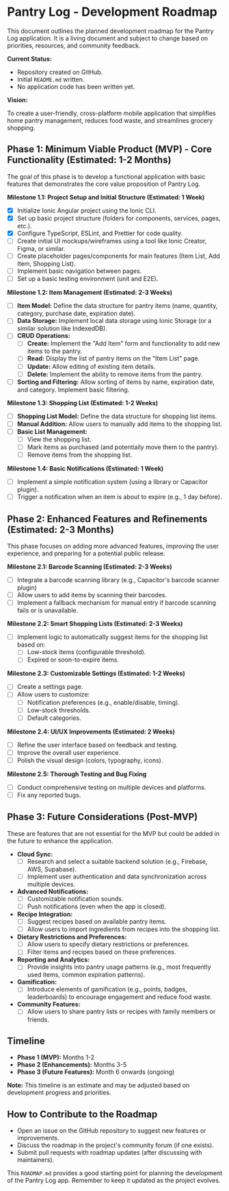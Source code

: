 # Pantry Log - Development Roadmap

This document outlines the planned development roadmap for the Pantry Log application. It is a living document and subject to change based on priorities, resources, and community feedback.

**Current Status:**

*   Repository created on GitHub.
*   Initial `README.md` written.
*   No application code has been written yet.

**Vision:**

To create a user-friendly, cross-platform mobile application that simplifies home pantry management, reduces food waste, and streamlines grocery shopping.

## Phase 1: Minimum Viable Product (MVP) - Core Functionality (Estimated: 1-2 Months)

The goal of this phase is to develop a functional application with basic features that demonstrates the core value proposition of Pantry Log.

**Milestone 1.1: Project Setup and Initial Structure (Estimated: 1 Week)**

*   [x] Initialize Ionic Angular project using the Ionic CLI.
*   [x] Set up basic project structure (folders for components, services, pages, etc.).
*   [x] Configure TypeScript, ESLint, and Prettier for code quality.
*   [ ] Create initial UI mockups/wireframes using a tool like Ionic Creator, Figma, or similar.
*   [ ] Create placeholder pages/components for main features (Item List, Add Item, Shopping List).
*   [ ] Implement basic navigation between pages.
*   [ ] Set up a basic testing environment (unit and E2E).

**Milestone 1.2: Item Management (Estimated: 2-3 Weeks)**

*   [ ] **Item Model:** Define the data structure for pantry items (name, quantity, category, purchase date, expiration date).
*   [ ] **Data Storage:** Implement local data storage using Ionic Storage (or a similar solution like IndexedDB).
*   [ ] **CRUD Operations:**
    *   [ ] **Create:** Implement the "Add Item" form and functionality to add new items to the pantry.
    *   [ ] **Read:** Display the list of pantry items on the "Item List" page.
    *   [ ] **Update:** Allow editing of existing item details.
    *   [ ] **Delete:** Implement the ability to remove items from the pantry.
*   [ ] **Sorting and Filtering:** Allow sorting of items by name, expiration date, and category. Implement basic filtering.

**Milestone 1.3: Shopping List (Estimated: 1-2 Weeks)**

*   [ ] **Shopping List Model:** Define the data structure for shopping list items.
*   [ ] **Manual Addition:** Allow users to manually add items to the shopping list.
*   [ ] **Basic List Management:**
    *   [ ] View the shopping list.
    *   [ ] Mark items as purchased (and potentially move them to the pantry).
    *   [ ] Remove items from the shopping list.

**Milestone 1.4: Basic Notifications (Estimated: 1 Week)**

*   [ ] Implement a simple notification system (using a library or Capacitor plugin).
*   [ ] Trigger a notification when an item is about to expire (e.g., 1 day before).

## Phase 2: Enhanced Features and Refinements (Estimated: 2-3 Months)

This phase focuses on adding more advanced features, improving the user experience, and preparing for a potential public release.

**Milestone 2.1: Barcode Scanning (Estimated: 2-3 Weeks)**

*   [ ] Integrate a barcode scanning library (e.g., Capacitor's barcode scanner plugin)
*   [ ] Allow users to add items by scanning their barcodes.
*   [ ] Implement a fallback mechanism for manual entry if barcode scanning fails or is unavailable.

**Milestone 2.2: Smart Shopping Lists (Estimated: 2-3 Weeks)**

*   [ ] Implement logic to automatically suggest items for the shopping list based on:
    *   [ ] Low-stock items (configurable threshold).
    *   [ ] Expired or soon-to-expire items.

**Milestone 2.3: Customizable Settings (Estimated: 1-2 Weeks)**

*   [ ] Create a settings page.
*   [ ] Allow users to customize:
    *   [ ] Notification preferences (e.g., enable/disable, timing).
    *   [ ] Low-stock thresholds.
    *   [ ] Default categories.

**Milestone 2.4: UI/UX Improvements (Estimated: 2 Weeks)**

*   [ ] Refine the user interface based on feedback and testing.
*   [ ] Improve the overall user experience.
*   [ ] Polish the visual design (colors, typography, icons).

**Milestone 2.5: Thorough Testing and Bug Fixing**
*   [ ] Conduct comprehensive testing on multiple devices and platforms.
*   [ ] Fix any reported bugs.

## Phase 3: Future Considerations (Post-MVP)

These are features that are not essential for the MVP but could be added in the future to enhance the application.

*   **Cloud Sync:**
    *   [ ] Research and select a suitable backend solution (e.g., Firebase, AWS, Supabase).
    *   [ ] Implement user authentication and data synchronization across multiple devices.
*   **Advanced Notifications:**
    *   [ ] Customizable notification sounds.
    *   [ ] Push notifications (even when the app is closed).
*   **Recipe Integration:**
    *   [ ] Suggest recipes based on available pantry items.
    *   [ ] Allow users to import ingredients from recipes into the shopping list.
*   **Dietary Restrictions and Preferences:**
    *   [ ] Allow users to specify dietary restrictions or preferences.
    *   [ ] Filter items and recipes based on these preferences.
*   **Reporting and Analytics:**
    *   [ ] Provide insights into pantry usage patterns (e.g., most frequently used items, common expiration patterns).
*   **Gamification:**
    *   [ ] Introduce elements of gamification (e.g., points, badges, leaderboards) to encourage engagement and reduce food waste.
*   **Community Features:**
    *   [ ] Allow users to share pantry lists or recipes with family members or friends.

## Timeline

*   **Phase 1 (MVP):**  Months 1-2
*   **Phase 2 (Enhancements):** Months 3-5
*   **Phase 3 (Future Features):**  Month 6 onwards (ongoing)

**Note:** This timeline is an estimate and may be adjusted based on development progress and priorities.

## How to Contribute to the Roadmap

*   Open an issue on the GitHub repository to suggest new features or improvements.
*   Discuss the roadmap in the project's community forum (if one exists).
*   Submit pull requests with roadmap updates (after discussing with maintainers).

This `ROADMAP.md` provides a good starting point for planning the development of the Pantry Log app. Remember to keep it updated as the project evolves.
